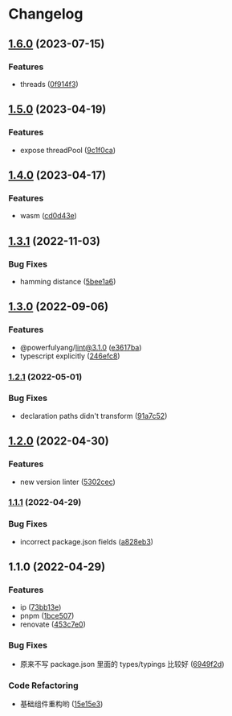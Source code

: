 # Changelog

## [1.6.0](https://github.com/powerfulyang/node-utils/compare/v1.5.0...v1.6.0) (2023-07-15)


### Features

* threads ([0f914f3](https://github.com/powerfulyang/node-utils/commit/0f914f380137d5461f7ca4b197d727b0ff487e8b))

## [1.5.0](https://github.com/powerfulyang/node-utils/compare/v1.4.0...v1.5.0) (2023-04-19)


### Features

* expose threadPool ([9c1f0ca](https://github.com/powerfulyang/node-utils/commit/9c1f0caee89162bd14068ed62f6d3e3be95e468f))

## [1.4.0](https://github.com/powerfulyang/node-utils/compare/v1.3.1...v1.4.0) (2023-04-17)


### Features

* wasm ([cd0d43e](https://github.com/powerfulyang/node-utils/commit/cd0d43e51b6929045a8d85cda89199e0bf894b13))

## [1.3.1](https://github.com/powerfulyang/node-utils/compare/v1.3.0...v1.3.1) (2022-11-03)


### Bug Fixes

* hamming distance ([5bee1a6](https://github.com/powerfulyang/node-utils/commit/5bee1a6319e0d08ad83bfa380490eae5b5313504))

## [1.3.0](https://github.com/powerfulyang/node-utils/compare/v1.2.1...v1.3.0) (2022-09-06)


### Features

* @powerfulyang/lint@3.1.0 ([e3617ba](https://github.com/powerfulyang/node-utils/commit/e3617bae6c20cbb540825072e294cf2a77014a16))
* typescript explicitly ([246efc8](https://github.com/powerfulyang/node-utils/commit/246efc83994f4b0d1a20dc9d9833c822d212a0dd))

### [1.2.1](https://github.com/powerfulyang/node-utils/compare/v1.2.0...v1.2.1) (2022-05-01)


### Bug Fixes

* declaration paths didn't transform ([91a7c52](https://github.com/powerfulyang/node-utils/commit/91a7c5271226f3869359da20abeb27bcff65d84b))

## [1.2.0](https://github.com/powerfulyang/node-utils/compare/v1.1.1...v1.2.0) (2022-04-30)


### Features

* new version linter ([5302cec](https://github.com/powerfulyang/node-utils/commit/5302cecd1b1ead45b495a43484591ffe59c11cad))

### [1.1.1](https://github.com/powerfulyang/node-utils/compare/v1.1.0...v1.1.1) (2022-04-29)


### Bug Fixes

* incorrect package.json fields ([a828eb3](https://github.com/powerfulyang/node-utils/commit/a828eb3f53f59e8b96d227d1d1c714ab2555088b))

## 1.1.0 (2022-04-29)


### Features

* ip ([73bb13e](https://github.com/powerfulyang/node-utils/commit/73bb13e7f62ce8fcf40d9095b9df946241fc5d5a))
* pnpm ([1bce507](https://github.com/powerfulyang/node-utils/commit/1bce507ee96a5e985ade5ad329f0ff27a986805c))
* renovate ([453c7e0](https://github.com/powerfulyang/node-utils/commit/453c7e0a4d878ddac2fa7c610e204c766a25780d))


### Bug Fixes

* 原来不写 package.json 里面的 types/typings 比较好 ([6949f2d](https://github.com/powerfulyang/node-utils/commit/6949f2d213e403bc3264662afc45efd1f0392479))


### Code Refactoring

* 基础组件重构哟 ([15e15e3](https://github.com/powerfulyang/node-utils/commit/15e15e3bf16fd4c35fd132e8cf0a953b0089e21d))
